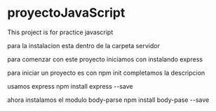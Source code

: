 # proyectoJavaScript
This project is for practice javascript 

para la instalacion esta dentro de la carpeta servidor 

para comenzar con este proyecto iniciamos con instalando express

para iniciar un proyecto es con npm init
completamos la descripcion 


usamos express npm install express --save

ahora instalamos el modulo body-parse  npm install body-pase --save 